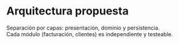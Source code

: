 # Arquitectura propuesta
Separación por capas: presentación, dominio y persistencia.  
Cada módulo (facturación, clientes) es independiente y testeable.
